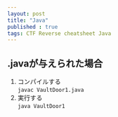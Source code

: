 ```yaml
---
layout: post
title: "Java"
published : true
tags: CTF Reverse cheatsheet Java
---
```


## .javaが与えられた場合
1. コンパイルする  
`javac VaultDoor1.java`
1. 実行する  
`java VaultDoor1`
